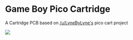 # Game Boy Pico Cartridge

A Cartridge PCB based on [/u/LyneByLyne's](https://www.reddit.com/user/LyneByLyne) pico cart project

![](https://i.imgur.com/yNa2QoA.png)